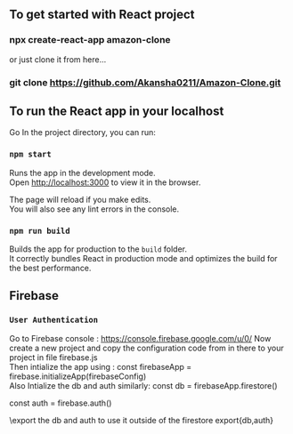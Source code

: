 ## To get started with React project

### npx create-react-app amazon-clone

or just clone it from here...

### git clone https://github.com/Akansha0211/Amazon-Clone.git

## To run the React app in your localhost

Go In the project directory, you can run:

### `npm start`

Runs the app in the development mode.\
Open [http://localhost:3000](http://localhost:3000) to view it in the browser.

The page will reload if you make edits.\
You will also see any lint errors in the console.

### `npm run build`

Builds the app for production to the `build` folder.\
It correctly bundles React in production mode and optimizes the build for the best performance.

## Firebase

### `User Authentication`

Go to Firebase console : https://console.firebase.google.com/u/0/
Now create a new project and copy the configuration code from in there to your project in file firebase.js
\
Then intialize the app using :
const firebaseApp = firebase.initializeApp(firebaseConfig)
\
Also Intialize the db and auth similarly:
const db = firebaseApp.firestore()

const auth = firebase.auth()

\export the db and auth to use it outside of the firestore
export{db,auth}
